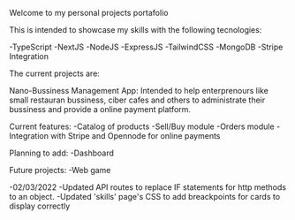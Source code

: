 Welcome to my personal projects portafolio

This is intended to showcase my skills with the following tecnologies:

-TypeScript
-NextJS
-NodeJS
-ExpressJS
-TailwindCSS
-MongoDB
-Stripe Integration

The current projects are:

Nano-Bussiness Management App: Intended to help enterprenours like small restauran bussiness, ciber cafes and others to administrate their bussiness and provide a online payment platform.

Current features:
-Catalog of products
-Sell/Buy module
-Orders module
-Integration with Stripe and Opennode for online payments

Planning to add:
-Dashboard

Future projects:
-Web game

-02/03/2022
-Updated API routes to replace IF statements for http methods to an object.
-Updated 'skills' page's CSS to add breackpoints for cards to display correctly